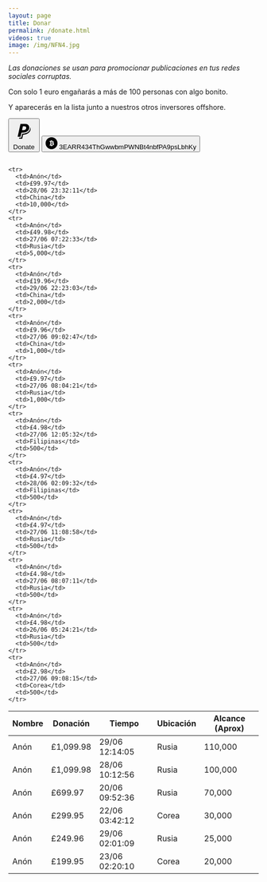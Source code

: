 ```yaml
---
layout: page
title: Donar
permalink: /donate.html
videos: true
image: /img/NFN4.jpg
---
```


<style>
#paypal, #bitcoin {
  display: inline-block
}
article {
    font-size: 1.3em;

}
.full-width {
  background-color: #0c0c0c;
  color: white;
}

header {
  border-bottom: 3px solid #BE0712;
}
a {
  color: #BE0712;
}


</style>

*Las donaciones se usan para promocionar publicaciones en tus redes sociales corruptas.*

Con solo 1 euro engañarás a más de 100 personas con algo bonito.

Y aparecerás en la lista junto a nuestros otros inversores offshore.


<form action="https://www.paypal.com/cgi-bin/webscr" method="post" target="_top" id="paypal">
<input type="hidden" name="cmd" value="_s-xclick">
<input type="hidden" name="hosted_button_id" value="N785TSQLFQG3Q">
<button class="button-clear">
<span class="button-icon inline-icon baseline">
<svg viewBox="0 0 512 512"><path d="M374.6 173.4c0 61.3-54 109.9-145.6 109.9h-26.7l-20.5 89.6h-64.3l62.8-283h106.6C343.5 89.8 374.6 125.5 374.6 173.4zM307.1 175.2c0-25.7-21.2-32.5-45.8-32.5h-28.4l-18.8 84.8h25.3C276.1 227.5 307.1 213 307.1 175.2zM393.1 161.4c12.2 95.9-78.6 145.2-173.4 143.8l-20.7 88.1h-44.6l-5 22.8h68.8l19.9-87.9C376.8 324 430.1 222.9 393.1 161.4z"/></svg>
</span>
Donate
</button>
</form>

<div id="bitcoin">
<button class="button-clear">
<span class="button-icon inline-icon baseline">
<svg xmlns="http://www.w3.org/2000/svg" width="24" height="24" viewBox="0 0 24 24"><path d="M11.5 11.5v-2.5c1.75 0 2.789.25 2.789 1.25 0 1.172-1.684 1.25-2.789 1.25zm0 .997v2.503c1.984 0 3.344-.188 3.344-1.258 0-1.148-1.469-1.245-3.344-1.245zm12.5-.497c0 6.627-5.373 12-12 12s-12-5.373-12-12 5.373-12 12-12 12 5.373 12 12zm-7 1.592c0-1.279-1.039-1.834-1.789-2.025.617-.223 1.336-1.138 1.046-2.228-.245-.922-1.099-1.74-3.257-1.813v-1.526h-1v1.5h-.5v-1.5h-1v1.5h-2.5v1.5h.817c.441 0 .683.286.683.702v4.444c0 .429-.253.854-.695.854h-.539l-.25 1.489h2.484v1.511h1v-1.511h.5v1.511h1v-1.5c2.656 0 4-1.167 4-2.908z"/></svg>

</span>
3EARR434ThGwwbmPWNBt4nbfPA9psLbhKy
</button>
</div>

<table>
  <thead>
      <th>Nombre</th>
      <th>Donación</th>
      <th>Tiempo</th>
      <th>Ubicación</th>
      <th>Alcance (Aprox)</th>
  </thead>
  <tbody>
  <tr>
    <td>Anón</td>
    <td>£1,099.98</td>
    <td>29/06 12:14:05</td>
    <td>Rusia</td>
    <td>110,000</td>
  </tr>
  <tr>
    <td>Anón</td>
    <td>£1,099.98</td>
    <td>28/06 10:12:56</td>
    <td>Rusia</td>
    <td>100,000</td>
  </tr>
    <tr>
      <td>Anón</td>
      <td>£699.97</td>
      <td>20/06 09:52:36</td>
      <td>Rusia</td>
      <td>70,000</td>
    </tr>
    <tr>
      <td>Anón</td>
      <td>£299.95</td>
      <td>22/06 03:42:12</td>
      <td>Corea</td>
      <td>30,000</td>
    </tr>
    <tr>
      <td>Anón</td>
      <td>£249.96</td>
      <td>29/06 02:01:09</td>
      <td>Rusia</td>
      <td>25,000</td>
    </tr>
    <tr>
      <td>Anón</td>
      <td>£199.95</td>
      <td>23/06 02:20:10</td>
      <td>Corea</td>
      <td>20,000</td>
    </tr>

    <tr>
      <td>Anón</td>
      <td>£99.97</td>
      <td>28/06 23:32:11</td>
      <td>China</td>
      <td>10,000</td>
    </tr>
    <tr>
      <td>Anón</td>
      <td>£49.98</td>
      <td>27/06 07:22:33</td>
      <td>Rusia</td>
      <td>5,000</td>
    </tr>
    <tr>
      <td>Anón</td>
      <td>£19.96</td>
      <td>29/06 22:23:03</td>
      <td>China</td>
      <td>2,000</td>
    </tr>
    <tr>
      <td>Anón</td>
      <td>£9.96</td>
      <td>27/06 09:02:47</td>
      <td>China</td>
      <td>1,000</td>
    </tr>
    <tr>
      <td>Anón</td>
      <td>£9.97</td>
      <td>27/06 08:04:21</td>
      <td>Rusia</td>
      <td>1,000</td>
    </tr>
    <tr>
      <td>Anón</td>
      <td>£4.98</td>
      <td>27/06 12:05:32</td>
      <td>Filipinas</td>
      <td>500</td>
    </tr>
    <tr>
      <td>Anón</td>
      <td>£4.97</td>
      <td>28/06 02:09:32</td>
      <td>Filipinas</td>
      <td>500</td>
    </tr>
    <tr>
      <td>Anón</td>
      <td>£4.97</td>
      <td>27/06 11:08:58</td>
      <td>Rusia</td>
      <td>500</td>
    </tr>
    <tr>
      <td>Anón</td>
      <td>£4.98</td>
      <td>27/06 08:07:11</td>
      <td>Rusia</td>
      <td>500</td>
    </tr>
    <tr>
      <td>Anón</td>
      <td>£4.98</td>
      <td>26/06 05:24:21</td>
      <td>Rusia</td>
      <td>500</td>
    </tr>
    <tr>
      <td>Anón</td>
      <td>£2.98</td>
      <td>27/06 09:08:15</td>
      <td>Corea</td>
      <td>500</td>
    </tr>

</table>
